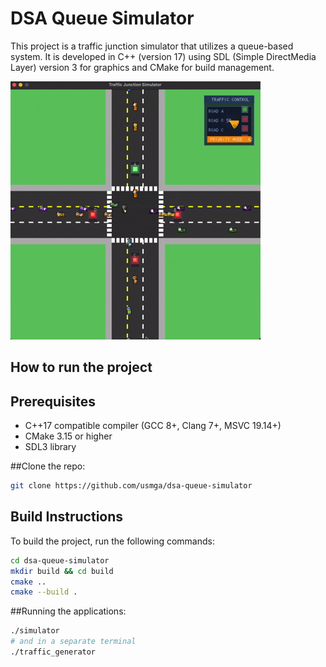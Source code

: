 # DSA Queue Simulator

This project is a traffic junction simulator that utilizes a queue-based system. It is developed in C++ (version 17) using SDL (Simple DirectMedia Layer) version 3 for graphics and CMake for build management.

![Traffic Junction Simulator Demo](demoWork.gif)

## How to run the project

## Prerequisites

- C++17 compatible compiler (GCC 8+, Clang 7+, MSVC 19.14+)
- CMake 3.15 or higher
- SDL3 library

##Clone the repo:
```bash
git clone https://github.com/usmga/dsa-queue-simulator
```
## Build Instructions

To build the project, run the following commands:

```bash
cd dsa-queue-simulator
mkdir build && cd build
cmake ..
cmake --build .
```

##Running the applications:

```bash
./simulator
# and in a separate terminal
./traffic_generator
```
